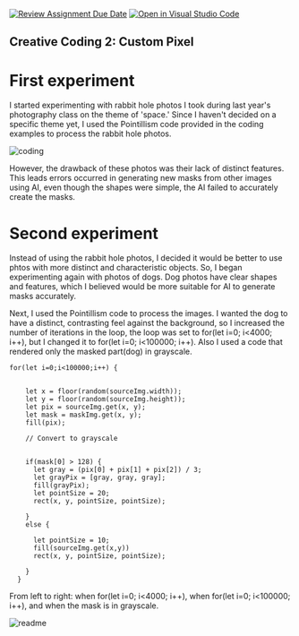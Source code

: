 [![Review Assignment Due Date](https://classroom.github.com/assets/deadline-readme-button-24ddc0f5d75046c5622901739e7c5dd533143b0c8e959d652212380cedb1ea36.svg)](https://classroom.github.com/a/ex6pWDJu)
[![Open in Visual Studio Code](https://classroom.github.com/assets/open-in-vscode-718a45dd9cf7e7f842a935f5ebbe5719a5e09af4491e668f4dbf3b35d5cca122.svg)](https://classroom.github.com/online_ide?assignment_repo_id=15040891&assignment_repo_type=AssignmentRepo)
## Creative Coding 2: Custom Pixel


# First experiment

I started experimenting with rabbit hole photos I took during last year's photography class on the theme of 'space.' Since I haven't decided on a specific theme yet, I used the Pointillism code provided in the coding examples to process the rabbit hole photos.

![coding](https://github.com/23-2-DSDN242/ai-camera-lucycocoa/assets/140350024/2c4a1b10-f7d4-426e-bcdd-b8a7153a801e)

However, the drawback of these photos was their lack of distinct features. This leads errors occurred in generating new masks from other images using AI, even though the shapes were simple, the AI failed to accurately create the masks.

# Second experiment

Instead of using the rabbit hole photos, I decided it would be better to use phtos with more distinct and characteristic objects. So, I began experimenting again with photos of dogs. Dog photos have clear shapes and features, which I believed would be more suitable for AI to generate masks accurately.

Next, I used the Pointillism code to process the images. I wanted the dog to have a distinct, contrasting feel against the background, so I increased the number of iterations in the loop, the loop was set to for(let i=0; i<4000; i++), but I changed it to for(let i=0; i<100000; i++). Also I used a code that rendered only the masked part(dog) in grayscale.


````
for(let i=0;i<100000;i++) {
  
    
    let x = floor(random(sourceImg.width));
    let y = floor(random(sourceImg.height));
    let pix = sourceImg.get(x, y);
    let mask = maskImg.get(x, y);
    fill(pix);

    // Convert to grayscale


    if(mask[0] > 128) {
      let gray = (pix[0] + pix[1] + pix[2]) / 3;
      let grayPix = [gray, gray, gray];
      fill(grayPix);
      let pointSize = 20;
      rect(x, y, pointSize, pointSize);
    
    }
    else {
      
      let pointSize = 10;
      fill(sourceImg.get(x,y))
      rect(x, y, pointSize, pointSize);
      
    }
  }

  ````

  From left to right: when for(let i=0; i<4000; i++), when for(let i=0; i<100000; i++), and when the mask is in grayscale.

![readme](https://github.com/23-2-DSDN242/ai-camera-lucycocoa/assets/140350024/54cbf957-ce3c-40eb-8a7f-86dd5635abbe)




